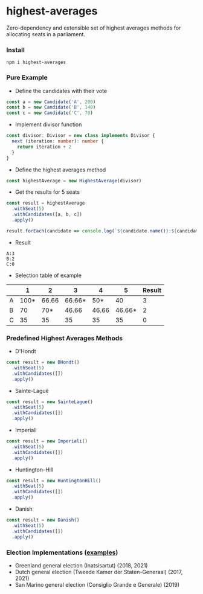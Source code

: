 # highest-averages
Zero-dependency and extensible set of highest averages methods for allocating seats in a parliament.
### Install
```shell
npm i highest-averages
```
### Pure Example
- Define the candidates with their vote
```typescript
const a = new Candidate('A', 200)
const b = new Candidate('B', 140)
const c = new Candidate('C', 70)
```
- Implement divisor function
```typescript
const divisor: Divisor = new class implements Divisor {
  next (iteration: number): number {
    return iteration + 2
  }
}
```
- Define the highest averages method
```typescript
const highestAverage = new HighestAverage(divisor)
```
- Get the results for 5 seats
```typescript
const result = highestAverage
  .withSeat(5)
  .withCandidates([a, b, c])
  .apply()

result.forEach(candidate => console.log(`${candidate.name()}:${candidate.seat}`))
```
- Result
```
A:3
B:2
C:0
```
- Selection table of example

|   | 1    | 2     | 3      | 4     | 5      | Result |
|---|------|-------|--------|-------|--------|--------|
| A | 100* | 66.66 | 66.66* | 50*   | 40     | 3      |
| B | 70   | 70*   | 46.66  | 46.66 | 46.66* | 2      |
| C | 35   | 35    | 35     | 35    | 35     | 0      |
### Predefined Highest Averages Methods
- D'Hondt
```typescript
const result = new DHondt()
  .withSeat(5)
  .withCandidates([])
  .apply()
```
- Sainte-Laguë
```typescript
const result = new SainteLague()
  .withSeat(5)
  .withCandidates([])
  .apply()
  ```
- Imperiali
```typescript
const result = new Imperiali()
  .withSeat(5)
  .withCandidates([])
  .apply()
  ```
- Huntington–Hill
```typescript
const result = new HuntingtonHill()
  .withSeat(5)
  .withCandidates([])
  .apply()
  ```
- Danish
```typescript
const result = new Danish()
  .withSeat(5)
  .withCandidates([])
  .apply()
  ```
### Election Implementations ([examples](https://github.com/omerfarukdemir/highest-averages/tree/master/__test__/elections))
- Greenland general election (Inatsisartut) (2018, 2021)
- Dutch general election (Tweede Kamer der Staten-Generaal) (2017, 2021)
- San Marino general election (Consiglio Grande e Generale) (2019)
